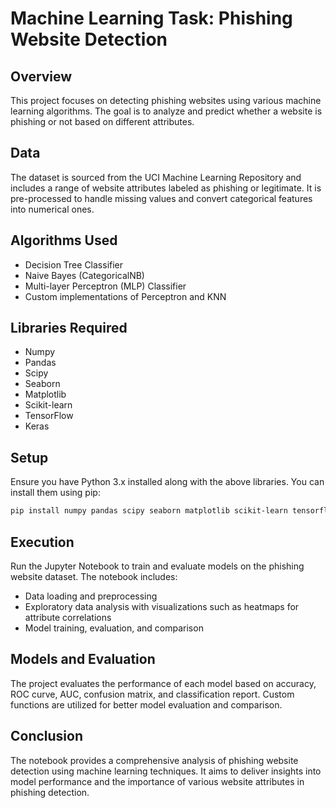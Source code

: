 # Machine Learning Task: Phishing Website Detection

## Overview
This project focuses on detecting phishing websites using various machine learning algorithms. The goal is to analyze and predict whether a website is phishing or not based on different attributes.

## Data
The dataset is sourced from the UCI Machine Learning Repository and includes a range of website attributes labeled as phishing or legitimate. It is pre-processed to handle missing values and convert categorical features into numerical ones.

## Algorithms Used
- Decision Tree Classifier
- Naive Bayes (CategoricalNB)
- Multi-layer Perceptron (MLP) Classifier
- Custom implementations of Perceptron and KNN

## Libraries Required
- Numpy
- Pandas
- Scipy
- Seaborn
- Matplotlib
- Scikit-learn
- TensorFlow
- Keras

## Setup
Ensure you have Python 3.x installed along with the above libraries. You can install them using pip:
```bash
pip install numpy pandas scipy seaborn matplotlib scikit-learn tensorflow keras
```

## Execution
Run the Jupyter Notebook to train and evaluate models on the phishing website dataset. The notebook includes:
- Data loading and preprocessing
- Exploratory data analysis with visualizations such as heatmaps for attribute correlations
- Model training, evaluation, and comparison

## Models and Evaluation
The project evaluates the performance of each model based on accuracy, ROC curve, AUC, confusion matrix, and classification report. Custom functions are utilized for better model evaluation and comparison.

## Conclusion
The notebook provides a comprehensive analysis of phishing website detection using machine learning techniques. It aims to deliver insights into model performance and the importance of various website attributes in phishing detection.
